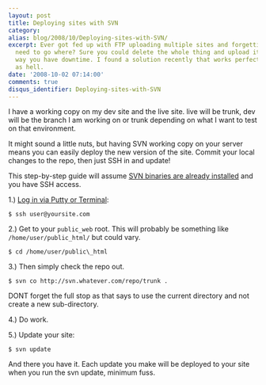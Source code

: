 ```yaml
---
layout: post
title: Deploying sites with SVN
category: 
alias: blog/2008/10/Deploying-sites-with-SVN/
excerpt: Ever got fed up with FTP uploading multiple sites and forgetting which files
  need to go where? Sure you could delete the whole thing and upload it all, but that
  way you have downtime. I found a solution recently that works perfectly and is quick
  as hell.
date: '2008-10-02 07:14:00'
comments: true
disqus_identifier: Deploying-sites-with-SVN
---
```


I have a working copy on my dev site and the live site. live will be trunk, dev will be the branch I am working on or trunk depending on what I want to test on that environment.

It might sound a little nuts, but having SVN working copy on your server means you can easily deploy the new version of the site. Commit your local changes to the repo, then just SSH in and update!

This step-by-step guide will assume [SVN binaries are already installed](http://blog.andrewbeacock.com/2005/08/installing-subversion-svn-on-linux.html) and you have SSH access.

1.) [Log in via Putty or Terminal](http://intranet.cs.man.ac.uk/software/cs-ssh/cs-ssh-ref.php):

~~~console
$ ssh user@yoursite.com
~~~

2.) Get to your `public_web` root. This will probably be something like `/home/user/public_html/` but could vary.

~~~console
$ cd /home/user/public\_html
~~~

3.) Then simply check the repo out.

~~~console
$ svn co http://svn.whatever.com/repo/trunk .
~~~

DONT forget the full stop as that says to use the current directory and not create a new sub-directory.

4.) Do work.

5.) Update your site:

~~~console
$ svn update
~~~

And there you have it. Each update you make will be deployed to your site when you run the svn update, minimum fuss.

